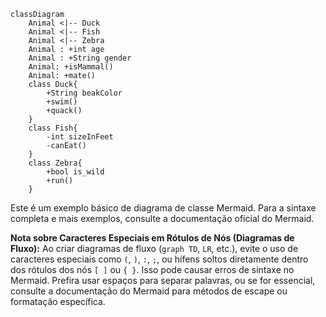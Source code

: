 ```mermaid
classDiagram
    Animal <|-- Duck
    Animal <|-- Fish
    Animal <|-- Zebra
    Animal : +int age
    Animal : +String gender
    Animal: +isMammal()
    Animal: +mate()
    class Duck{
        +String beakColor
        +swim()
        +quack()
    }
    class Fish{
        -int sizeInFeet
        -canEat()
    }
    class Zebra{
        +bool is_wild
        +run()
    }
```

Este é um exemplo básico de diagrama de classe Mermaid. Para a sintaxe completa e mais exemplos, consulte a documentação oficial do Mermaid.

**Nota sobre Caracteres Especiais em Rótulos de Nós (Diagramas de Fluxo):**
Ao criar diagramas de fluxo (`graph TD`, `LR`, etc.), evite o uso de caracteres especiais como `(`, `)`, `:`, `;`, ou hífens soltos diretamente dentro dos rótulos dos nós `[ ]` ou `{ }`. Isso pode causar erros de sintaxe no Mermaid. Prefira usar espaços para separar palavras, ou se for essencial, consulte a documentação do Mermaid para métodos de escape ou formatação específica.